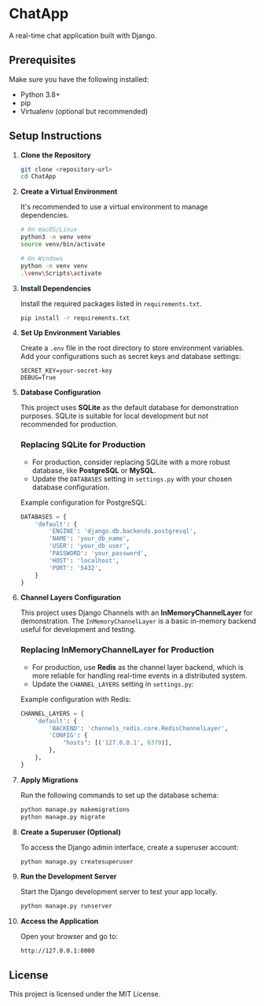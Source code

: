 
# ChatApp

A real-time chat application built with Django.

## Prerequisites

Make sure you have the following installed:
- Python 3.8+
- pip
- Virtualenv (optional but recommended)

## Setup Instructions

1. **Clone the Repository**

   ```bash
   git clone <repository-url>
   cd ChatApp
   ```

2. **Create a Virtual Environment**

   It's recommended to use a virtual environment to manage dependencies.

   ```bash
   # On macOS/Linux
   python3 -m venv venv
   source venv/bin/activate

   # On Windows
   python -m venv venv
   .\venv\Scripts\activate
   ```

3. **Install Dependencies**

   Install the required packages listed in `requirements.txt`.

   ```bash
   pip install -r requirements.txt
   ```

4. **Set Up Environment Variables**

   Create a `.env` file in the root directory to store environment variables. Add your configurations such as secret keys and database settings:

   ```plaintext
   SECRET_KEY=your-secret-key
   DEBUG=True
   ```

5. **Database Configuration**

   This project uses **SQLite** as the default database for demonstration purposes. SQLite is suitable for local development but not recommended for production.

   ### Replacing SQLite for Production
   - For production, consider replacing SQLite with a more robust database, like **PostgreSQL** or **MySQL**.
   - Update the `DATABASES` setting in `settings.py` with your chosen database configuration.

   Example configuration for PostgreSQL:
   ```python
   DATABASES = {
       'default': {
           'ENGINE': 'django.db.backends.postgresql',
           'NAME': 'your_db_name',
           'USER': 'your_db_user',
           'PASSWORD': 'your_password',
           'HOST': 'localhost',
           'PORT': '5432',
       }
   }
   ```

6. **Channel Layers Configuration**

   This project uses Django Channels with an **InMemoryChannelLayer** for demonstration. The `InMemoryChannelLayer` is a basic in-memory backend useful for development and testing.

   ### Replacing InMemoryChannelLayer for Production
   - For production, use **Redis** as the channel layer backend, which is more reliable for handling real-time events in a distributed system.
   - Update the `CHANNEL_LAYERS` setting in `settings.py`:

   Example configuration with Redis:
   ```python
   CHANNEL_LAYERS = {
       'default': {
           'BACKEND': 'channels_redis.core.RedisChannelLayer',
           'CONFIG': {
               "hosts": [('127.0.0.1', 6379)],
           },
       },
   }
   ```

7. **Apply Migrations**

   Run the following commands to set up the database schema:

   ```bash
   python manage.py makemigrations
   python manage.py migrate
   ```

8. **Create a Superuser (Optional)**

   To access the Django admin interface, create a superuser account:

   ```bash
   python manage.py createsuperuser
   ```

9. **Run the Development Server**

   Start the Django development server to test your app locally.

   ```bash
   python manage.py runserver
   ```

10. **Access the Application**

    Open your browser and go to:

    ```
    http://127.0.0.1:8000
    ```


## License

This project is licensed under the MIT License.
